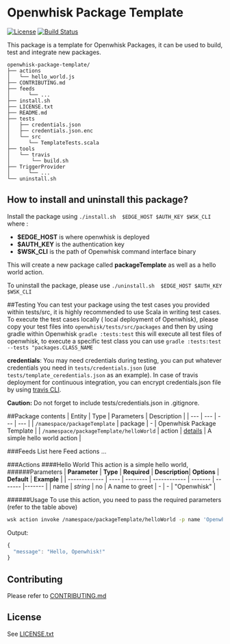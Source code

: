 # Openwhisk Package Template

[![License](https://img.shields.io/badge/license-Apache--2.0-blue.svg)](http://www.apache.org/licenses/LICENSE-2.0)
[![Build Status](https://travis-ci.org/openwhisk/openwhisk-package-template.svg?branch=master)](https://travis-ci.org/openwhisk/openwhisk-package-template)

This package is a template for Openwhisk Packages, it can be used to build, test and integrate new packages.

```
openwhisk-package-template/
├── actions
│   └── hello_world.js
├── CONTRIBUTING.md
├── feeds
│      └── ...
├── install.sh
├── LICENSE.txt
├── README.md
├── tests
│   ├── credentials.json
│   ├── credentials.json.enc
│   └── src
│      └── TemplateTests.scala
├── tools
│   └── travis
│       └── build.sh
├── TriggerProvider
│      └── ...
└── uninstall.sh
```

## How to install and uninstall this package?
Install the package using `./install.sh  $EDGE_HOST $AUTH_KEY $WSK_CLI`
where :
- **$EDGE_HOST** is where openwhisk is deployed
- **$AUTH_KEY** is the authentication key
- **$WSK_CLI** is the path of Openwhisk command interface binary

This will create a new package called **packageTemplate** as well as a hello world action.

To uninstall the package, please use `./uninstall.sh  $EDGE_HOST $AUTH_KEY $WSK_CLI`

##Testing
You can test your package using the test cases you provided within tests/src, it is highly recommended to use Scala in writing test cases. To execute the test cases locally ( local deployment of Openwhisk), please copy your test files into `openwhisk/tests/src/packages` and then by using gradle within Openwhisk `gradle :tests:test` this will execute all test files of openwhisk, to execute a specific test class you can use `gradle :tests:test --tests "packages.CLASS_NAME`

**credentials**: You may need credentials during testing, you can put whatever credentials you need in `tests/credentials.json` (use `tests/template_ceredentials.json` as an example). In case of travis deployment for continuous integration, you can encrypt credentials.json file by using [travis CLI](https://docs.travis-ci.com/user/encrypting-files/).

**Caution:** Do not forget to include tests/credentials.json in .gitignore.

##Package contents
| Entity | Type | Parameters | Description |
| --- | --- | --- | --- |
| `/namespace/packageTemplate` | package | - | Openwhisk Package Template |
| `/namespace/packageTemplate/helloWorld` | action | [details](#hello-world) | A simple hello world action |

###Feeds
List here Feed actions ...

###Actions
####Hello World
This action is a simple hello world,
######Parameters
| **Parameter** | **Type** | **Required** | **Description**| **Options** | **Default** | **Example** |
| ------------- | ---- | -------- | ------------ | ------- | ------- |------- |
| name | *string* | no |  A name to greet | - | - | "Openwhisk" |

######Usage
To use this action, you need to pass the required parameters (refer to the table above)
```bash
wsk action invoke /namespace/packageTemplate/helloWorld -p name 'Openwhisk' --blocking
```

Output:
```javascript
{
  "message": "Hello, Openwhisk!"
}
```

## Contributing
Please refer to [CONTRIBUTING.md](CONTRIBUTING.md)

## License
See [LICENSE.txt](https://github.com/apache/incubator-openwhisk-package-template/blob/master/LICENSE.txt)

